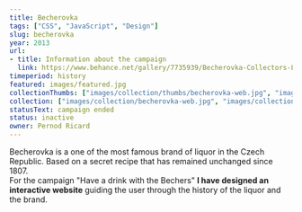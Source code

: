 ```yaml
---
title: Becherovka
tags: ["CSS", "JavaScript", "Design"]
slug: becherovka
year: 2013
url:
- title: Information about the campaign
  link: https://www.behance.net/gallery/7735939/Becherovka-Collectors-Limited-Edition-Part-I
timeperiod: history
featured: images/featured.jpg
collectionThumbs: ["images/collection/thumbs/becherovka-web.jpg", "images/collection/thumbs/becherovka-1.jpg", "images/collection/thumbs/becherovka-2.jpg", "images/collection/thumbs/becherovka-3.jpg", "images/collection/thumbs/becherovka-4.jpg"]
collection: ["images/collection/becherovka-web.jpg", "images/collection/becherovka-1.jpg", "images/collection/becherovka-2.jpg", "images/collection/becherovka-3.jpg", "images/collection/becherovka-4.jpg"]
statusText: campaign ended
status: inactive
owner: Pernod Ricard
---
```


Becherovka is a one of the most famous brand of liquor in the Czech Republic. Based on a secret recipe that has remained unchanged since 1807. <br> For the campaign "Have a drink with the Bechers" **I have designed an interactive website** guiding the user through the history of the liquor and the brand.
